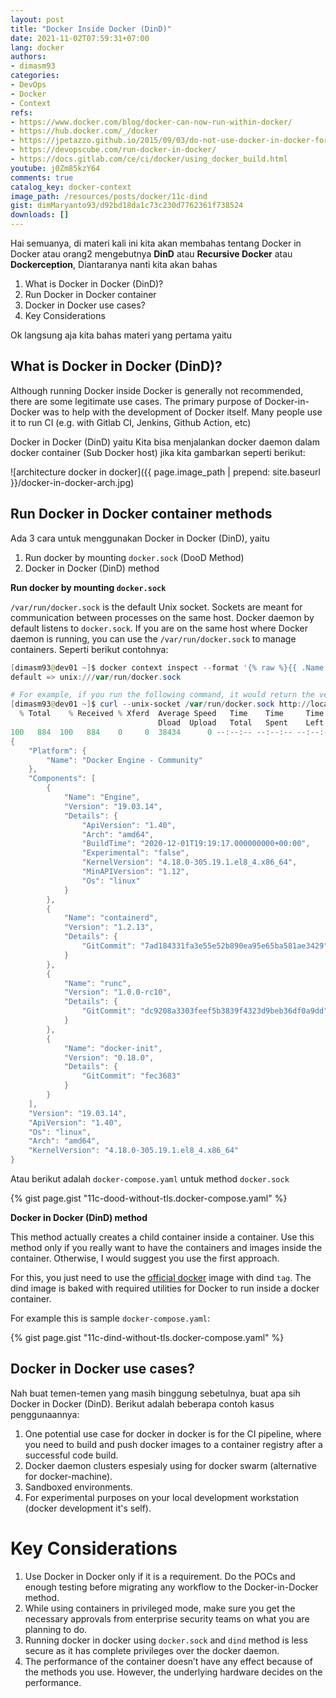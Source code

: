 ```yaml
---
layout: post
title: "Docker Inside Docker (DinD)"
date: 2021-11-02T07:59:31+07:00
lang: docker
authors:
- dimasm93
categories:
- DevOps
- Docker
- Context
refs: 
- https://www.docker.com/blog/docker-can-now-run-within-docker/
- https://hub.docker.com/_/docker
- https://jpetazzo.github.io/2015/09/03/do-not-use-docker-in-docker-for-ci/
- https://devopscube.com/run-docker-in-docker/
- https://docs.gitlab.com/ce/ci/docker/using_docker_build.html
youtube: j0Zm85kzY64
comments: true
catalog_key: docker-context
image_path: /resources/posts/docker/11c-dind
gist: dimMaryanto93/d92bd18da1c73c230d7762361f738524
downloads: []
---
```



Hai semuanya, di materi kali ini kita akan membahas tentang Docker in Docker atau orang2 mengebutnya **DinD** atau **Recursive Docker** atau **Dockerception**, Diantaranya nanti kita akan bahas

1. What is Docker in Docker (DinD)?
2. Run Docker in Docker container
3. Docker in Docker use cases?
4. Key Considerations

Ok langsung aja kita bahas materi yang pertama yaitu 

## What is Docker in Docker (DinD)?

Although running Docker inside Docker is generally not recommended, there are some legitimate use cases. The primary purpose of Docker-in-Docker was to help with the development of Docker itself. Many people use it to run CI (e.g. with Gitlab CI, Jenkins, Github Action, etc)

Docker in Docker (DinD) yaitu Kita bisa menjalankan docker daemon dalam docker container (Sub Docker host) jika kita gambarkan seperti berikut:

![architecture docker in docker]({{ page.image_path | prepend: site.baseurl }}/docker-in-docker-arch.jpg)

## Run Docker in Docker container methods

Ada 3 cara untuk menggunakan Docker in Docker (DinD), yaitu

1. Run docker by mounting `docker.sock` (DooD Method)
2. Docker in Docker (DinD) method

**Run docker by mounting `docker.sock`**

`/var/run/docker.sock` is the default Unix socket. Sockets are meant for communication between processes on the same host. Docker daemon by default listens to `docker.sock`. If you are on the same host where Docker daemon is running, you can use the `/var/run/docker.sock` to manage containers. Seperti berikut contohnya:

```powershell
[dimasm93@dev01 ~]$ docker context inspect --format '{% raw %}{{ .Name }} => {{ .Endpoints.docker.Host }}{% endraw %}'
default => unix:///var/run/docker.sock

# For example, if you run the following command, it would return the version of docker engine.
[dimasm93@dev01 ~]$ curl --unix-socket /var/run/docker.sock http://localhost/version | python3 -m json.tool
  % Total    % Received % Xferd  Average Speed   Time    Time     Time  Current
                                 Dload  Upload   Total   Spent    Left  Speed
100   884  100   884    0     0  38434      0 --:--:-- --:--:-- --:--:-- 38434
{
    "Platform": {
        "Name": "Docker Engine - Community"
    },
    "Components": [
        {
            "Name": "Engine",
            "Version": "19.03.14",
            "Details": {
                "ApiVersion": "1.40",
                "Arch": "amd64",
                "BuildTime": "2020-12-01T19:19:17.000000000+00:00",
                "Experimental": "false",
                "KernelVersion": "4.18.0-305.19.1.el8_4.x86_64",
                "MinAPIVersion": "1.12",
                "Os": "linux"
            }
        },
        {
            "Name": "containerd",
            "Version": "1.2.13",
            "Details": {
                "GitCommit": "7ad184331fa3e55e52b890ea95e65ba581ae3429"
            }
        },
        {
            "Name": "runc",
            "Version": "1.0.0-rc10",
            "Details": {
                "GitCommit": "dc9208a3303feef5b3839f4323d9beb36df0a9dd"
            }
        },
        {
            "Name": "docker-init",
            "Version": "0.18.0",
            "Details": {
                "GitCommit": "fec3683"
            }
        }
    ],
    "Version": "19.03.14",
    "ApiVersion": "1.40",
    "Os": "linux",
    "Arch": "amd64",
    "KernelVersion": "4.18.0-305.19.1.el8_4.x86_64"
}
```

Atau berikut adalah `docker-compose.yaml` untuk method `docker.sock`

{% gist page.gist "11c-dood-without-tls.docker-compose.yaml" %}

**Docker in Docker (DinD) method**

This method actually creates a child container inside a container. Use this method only if you really want to have the containers and images inside the container. Otherwise, I would suggest you use the first approach.

For this, you just need to use the [official docker](https://hub.docker.com/_/docker) image with dind `tag`. The dind image is baked with required utilities for Docker to run inside a docker container. 

For example this is sample `docker-compose.yaml`:

{% gist page.gist "11c-dind-without-tls.docker-compose.yaml" %}

## Docker in Docker use cases?

Nah buat temen-temen yang masih binggung sebetulnya, buat apa sih Docker in Docker (DinD). Berikut adalah beberapa contoh kasus penggunaannya:

1. One potential use case for docker in docker is for the CI pipeline, where you need to build and push docker images to a container registry after a successful code build.
2. Docker daemon clusters espesialy using for docker swarm (alternative for docker-machine).
3. Sandboxed environments.
4. For experimental purposes on your local development workstation (docker development it's self).

# Key Considerations

1. Use Docker in Docker only if it is a requirement. Do the POCs and enough testing before migrating any workflow to the Docker-in-Docker method.
2. While using containers in privileged mode, make sure you get the necessary approvals from enterprise security teams on what you are planning to do.
3. Running docker in docker using `docker.sock` and `dind` method is less secure as it has complete privileges over the docker daemon.
4. The performance of the container doesn’t have any effect because of the methods you use. However, the underlying hardware decides on the performance.
